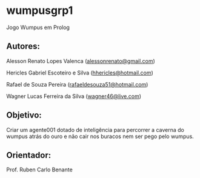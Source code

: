 # wumpusgrp1
Jogo Wumpus em Prolog

## Autores:

Alesson Renato Lopes Valenca (alessonrenato@gmail.com)

Hericles Gabriel Escoteiro e Silva (hhericles@hotmail.com)

Rafael de Souza Pereira (rafaeldesouza51@hotmail.com)

Wagner Lucas Ferreira da Silva (wagner46@live.com)

## Objetivo:

Criar um agente001 dotado de inteligência para percorrer a caverna do wumpus atrás do ouro e não cair nos buracos nem ser pego pelo wumpus.

## Orientador:

Prof. Ruben Carlo Benante

